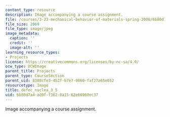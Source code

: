 ```yaml
---
content_type: resource
description: Image accompanying a course assignment.
file: /courses/3-22-mechanical-behavior-of-materials-spring-2008/6b80d7a4ad9ff3628a1562e66960ec37_defec_nuclea_3_5.jpg
file_size: 2069
file_type: image/jpeg
image_metadata:
  caption: ''
  credit: ''
  image-alt: ''
learning_resource_types:
- Projects
license: https://creativecommons.org/licenses/by-nc-sa/4.0/
ocw_type: OCWImage
parent_title: Projects
parent_type: CourseSection
parent_uid: 8388cfe3-4b2f-b7e7-0060-faf27a65e652
resourcetype: Image
title: defec_nuclea_3_5
uid: 6b80d7a4-ad9f-f362-8a15-62e66960ec37
---
```

Image accompanying a course assignment.